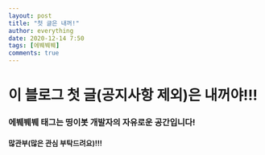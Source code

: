 ```yaml
---
layout: post
title: "첫 글은 내꺼!"
author: everything
date: 2020-12-14 7:50
tags: [에붸붸붸]
comments: true
---
```

# 이 블로그 첫 글(공지사항 제외)은 내꺼야!!!
### 에붸붸붸 태그는 띵이봇 개발자의 자유로운 공간입니다!
#### 많관부(많은 관심 부탁드려요)!!!
